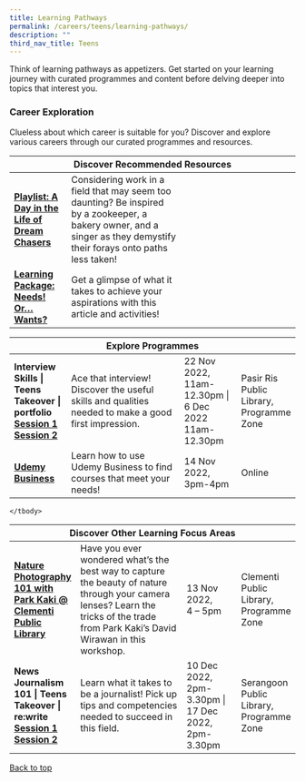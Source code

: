 ```yaml
---
title: Learning Pathways
permalink: /careers/teens/learning-pathways/
description: ""
third_nav_title: Teens
---
```

Think of learning pathways as appetizers. Get started on your learning journey with curated programmes and content before delving deeper into topics that interest you.

<h3><b>Career Exploration</b></h3>
Clueless about which career is suitable for you? Discover and explore various careers through our curated programmes and resources.

<div class="horizontal-scroll margin--bottom--lg">
  <table class="generic-table">
    <thead>
      <tr>
        <th class="is-uppercase has-weight-normal" colspan="4">Discover Recommended Resources</th>
      </tr>
    </thead>
    <tbody>
      <tr>
        <td style="width: 20%;"><a target="_blank" href= "/careers/teens/content"><b>Playlist: A Day in the Life of Dream Chasers</b></a></td>
        <td style="width: 40%;">Considering work in a field that may seem too daunting? Be inspired by a zookeeper, a bakery owner, and a singer as they demystify their forays onto paths less taken!</</td>
        <td></td>
        <td> </td>
    </tr>
			      <tr>
        <td style="width: 20%;"><a target="_blank" href= "careers/teens/content/#lp-wants"><b>Learning Package:<br>Needs! Or… Wants?</b></a></td>
        <td style="width: 40%;">Get a glimpse of what it takes to achieve your aspirations with this article and activities!</td>
        <td style="width: 20%;"> </td>
        <td style="width: 20%;"> </td>
      </tr>
			
			
 </tbody>
  </table>
</div>

<div class="horizontal-scroll margin--bottom--lg">
  <table class="generic-table">
    <thead>
      <tr>
        <th class="is-uppercase has-weight-normal" colspan="4">Explore Programmes</th>
      </tr>
    </thead>
    <tbody>
      <tr>
        <td style="width: 20%;"><b>Interview Skills | Teens Takeover | portfolio</b><br>

<a target="_blank" href="https://www.eventbrite.sg/e/interview-skills-teens-takeover-portfolio-tickets-429093960587?aff=odcleoeventsincollection">
<b>Session 1</b></a><br>
<a target="_blank" href="https://www.eventbrite.sg/e/interview-skills-teens-takeover-portfolio-tickets-429094442027?aff=odcleoeventsincollection"><b>Session 2
</b></a></td>
        <td style="width: 40%;">Ace that interview! Discover the useful skills and qualities needed to make a good first impression.</td>
        <td style="width: 20%;">22 Nov 2022,<br>11am-12.30pm |<br> 6 Dec 2022 <br>11am-12.30pm</td>
        <td style="width: 20%;">Pasir Ris Public Library, <br>Programme Zone</td>
      </tr>
					<tr>
<td><a target="_blank" href="https://www.eventbrite.sg/e/udemy-business-tickets-422441492877?aff=ebdsoporgprofile"><b>Udemy Business</b></a></td>
        <td>Learn how to use Udemy Business to find courses that meet your needs!
        </td><td>14 Nov 2022,<br>3pm-4pm</td>
        <td>Online</td>
      </tr>
    </tbody>
  </table>
</div>

<div class="horizontal-scroll margin--bottom--lg">
  <table class="generic-table">
    <thead>
      <tr>
        <th class="is-uppercase has-weight-normal" colspan="4">Discover Other Learning Focus Areas</th>
      </tr>
    </thead>
    <tbody>
      <tr>
        <td style="width: 20%;"><a target="_blank" href="https://www.eventbrite.sg/e/nature-photography-101-with-park-kaki-clementi-public-library-tickets-435602377437?aff=odcleoeventsincollection"><b>Nature Photography 101 with Park Kaki @ Clementi Public Library</b></a></td>
        <td style="width: 40%;"> Have you ever wondered what’s the best way to capture the beauty of nature through your camera lenses? Learn the tricks of the trade from Park Kaki’s David Wirawan in this workshop.</td>
        <td style="width: 20%;">13 Nov 2022, <br>4 – 5pm</td>
        <td style="width: 20%;">Clementi Public Library, Programme Zone</td>
      </tr>
<tr>
	<td><b>News Journalism 101 | Teens Takeover | re:write </b><br><a target="_blank" href="https://www.eventbrite.sg/e/news-journalism-101-teens-takeover-rewrite-tickets-429092526297?aff=odcleoeventsincollection"><b>Session 1 </b></a>
					<a target="_blank" href="https://www.eventbrite.sg/e/news-journalism-101-teens-takeover-rewrite-tickets-429090249487?aff=odcleoeventsincollection"><b>Session 2 </b></a></td>
	<td>Learn what it takes to be a journalist! Pick up tips and competencies needed to succeed in this field.<br>
        </td><td>10 Dec 2022, <br>2pm-3.30pm | <br>17 Dec 2022,<br>2pm-3.30pm</td>
        <td>Serangoon Public Library, Programme Zone</td>
      </tr>

    </tbody>
  </table>
</div>
<p class="has-text-right margin--top--xl"><a href="#main-content">Back to top</a></p>
